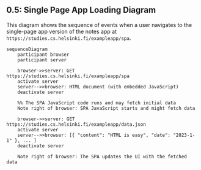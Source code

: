 ## 0.5: Single Page App Loading Diagram

This diagram shows the sequence of events when a user navigates to the single-page app version of the notes app at `https://studies.cs.helsinki.fi/exampleapp/spa`.

```mermaid
sequenceDiagram
    participant browser
    participant server

    browser->>server: GET https://studies.cs.helsinki.fi/exampleapp/spa
    activate server
    server-->>browser: HTML document (with embedded JavaScript)
    deactivate server

    %% The SPA JavaScript code runs and may fetch initial data
    Note right of browser: SPA JavaScript starts and might fetch data

    browser->>server: GET https://studies.cs.helsinki.fi/exampleapp/data.json
    activate server
    server-->>browser: [{ "content": "HTML is easy", "date": "2023-1-1" }, ... ]
    deactivate server

    Note right of browser: The SPA updates the UI with the fetched data
